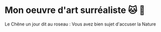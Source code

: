 # Mon oeuvre d'art surréaliste :cat: :koala:

Le Chêne un jour dit au roseau :
Vous avez bien sujet d'accuser la Nature
